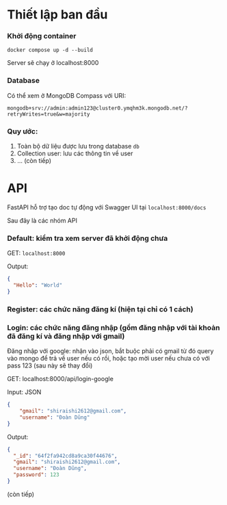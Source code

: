 # Thiết lập ban đầu
### Khởi động container
```
docker compose up -d --build 
```

Server sẽ chạy ở localhost:8000

### Database
Có thể xem ở MongoDB Compass với URI:
```
mongodb+srv://admin:admin123@cluster0.ymqhm3k.mongodb.net/?retryWrites=true&w=majority
```

### Quy ước:
1. Toàn bộ dữ liệu được lưu trong database `db`
2. Collection user: lưu các thông tin về user
3. ... (còn tiếp)

# API

FastAPI hỗ trợ tạo doc tự động với Swagger UI tại `localhost:8000/docs`

Sau đây là các nhóm API

### Default: kiểm tra xem server đã khởi động chưa
GET: `localhost:8000`

Output:
```json
{
  "Hello": "World"
}
```

### Register: các chức năng đăng kí (hiện tại chỉ có 1 cách)

### Login: các chức năng đăng nhập (gồm đăng nhập với tài khoản đã đăng kí và đăng nhập với gmail)
Đăng nhập với google: nhận vào json, bắt buộc phải có gmail từ đó query vào mongo để trả về user nếu có rồi, hoặc tạo mời user nếu chưa có với pass 123 (sau này sẽ thay đổi)

GET: localhost:8000/api/login-google

Input: JSON
```json
{
    "gmail": "shiraishi2612@gmail.com",
    "username": "Đoàn Dũng"
}
```

Output:
```json
{
  "_id": "64f2fa942cd8a9ca30f44676",
  "gmail": "shiraishi2612@gmail.com",
  "username": "Đoàn Dũng",
  "password": 123
}
```

(còn tiếp)



